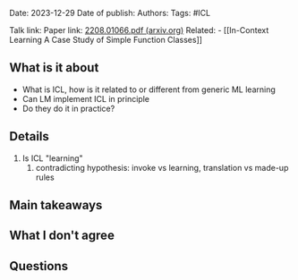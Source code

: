 Date: 2023-12-29
Date of publish: 
Authors: 
Tags: #ICL

Talk link:
Paper link: [2208.01066.pdf (arxiv.org)](https://arxiv.org/pdf/2208.01066.pdf)
Related: 
	- [[In-Context Learning A Case Study of Simple Function Classes]]

## What is it about
- What is ICL, how is it related to or different from generic ML learning
- Can LM implement ICL in principle
- Do they do it in practice?

## Details
1. Is ICL "learning"
	1. contradicting hypothesis: invoke vs learning, translation vs made-up rules
## Main takeaways

## What I don't agree

## Questions

